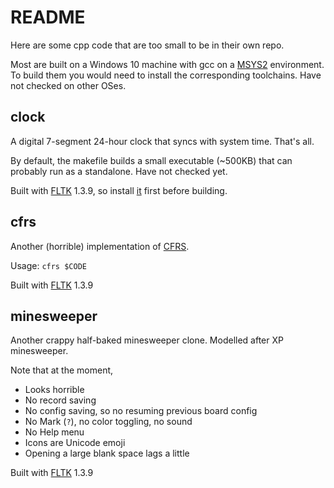 # README

Here are some cpp code that are too small to be in their own repo.

Most are built on a Windows 10 machine with gcc on a [MSYS2](https://www.msys2.org/) environment. To build them you would need to install the corresponding toolchains. Have not checked on other OSes.

## clock

A digital 7-segment 24-hour clock that syncs with system time. That's all.

By default, the makefile builds a small executable (~500KB) that can probably run as a standalone. Have not checked yet.

Built with [FLTK](https://www.fltk.org/) 1.3.9, so install [it](https://packages.msys2.org/base/mingw-w64-fltk) first before building.

## cfrs

Another (horrible) implementation of [CFRS](https://github.com/susam/cfrs).

Usage: `cfrs $CODE`

Built with [FLTK](https://www.fltk.org/) 1.3.9

## minesweeper

Another crappy half-baked minesweeper clone. Modelled after XP minesweeper.

Note that at the moment,
* Looks horrible
* No record saving
* No config saving, so no resuming previous board config
* No Mark (`?`), no color toggling, no sound
* No Help menu
* Icons are Unicode emoji
* Opening a large blank space lags a little

Built with [FLTK](https://www.fltk.org/) 1.3.9

